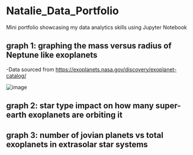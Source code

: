 # Natalie_Data_Portfolio
Mini portfolio showcasing my data analytics skills using Jupyter Notebook

## graph 1: graphing the mass versus radius of Neptune like exoplanets
-Data sourced from https://exoplanets.nasa.gov/discovery/exoplanet-catalog/


![image](https://user-images.githubusercontent.com/80276798/110668767-827d9f80-8180-11eb-8662-6f2cd736a290.png)



## graph 2: star type impact on how many super-earth exoplanets are orbiting it


## graph 3: number of jovian planets vs total exoplanets in extrasolar star systems

